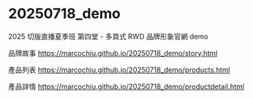 # 20250718_demo
2025 切版直播夏季班 第四堂 - 多頁式 RWD 品牌形象官網 demo

品牌故事
https://marcochiu.github.io/20250718_demo/story.html

產品列表
https://marcochiu.github.io/20250718_demo/products.html

產品詳情
https://marcochiu.github.io/20250718_demo/productdetail.html
